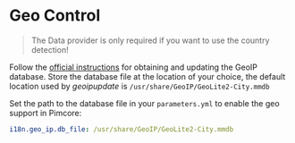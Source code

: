 # Geo Control

> The Data provider is only required if you want to use the country detection!
>
Follow the [official instructions](https://dev.maxmind.com/geoip/geoipupdate/) for obtaining and updating the GeoIP database.
Store the database file at the location of your choice, the default location used by _geoipupdate_ is `/usr/share/GeoIP/GeoLite2-City.mmdb`

Set the path to the database file in your `parameters.yml` to enable the geo support in Pimcore: 

```yaml
i18n.geo_ip.db_file: /usr/share/GeoIP/GeoLite2-City.mmdb
``` 
